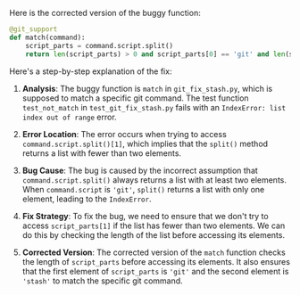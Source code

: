Here is the corrected version of the buggy function:

```python
@git_support
def match(command):
    script_parts = command.script.split()
    return len(script_parts) > 0 and script_parts[0] == 'git' and len(script_parts) > 1 and script_parts[1] == 'stash' and 'usage:' in command.stderr
```

Here's a step-by-step explanation of the fix:

1. **Analysis**: The buggy function is `match` in `git_fix_stash.py`, which is supposed to match a specific git command. The test function `test_not_match` in `test_git_fix_stash.py` fails with an `IndexError: list index out of range` error.

2. **Error Location**: The error occurs when trying to access `command.script.split()[1]`, which implies that the `split()` method returns a list with fewer than two elements.

3. **Bug Cause**: The bug is caused by the incorrect assumption that `command.script.split()` always returns a list with at least two elements. When `command.script` is `'git'`, `split()` returns a list with only one element, leading to the `IndexError`.

4. **Fix Strategy**: To fix the bug, we need to ensure that we don't try to access `script_parts[1]` if the list has fewer than two elements. We can do this by checking the length of the list before accessing its elements.

5. **Corrected Version**: The corrected version of the `match` function checks the length of `script_parts` before accessing its elements. It also ensures that the first element of `script_parts` is `'git'` and the second element is `'stash'` to match the specific git command.
